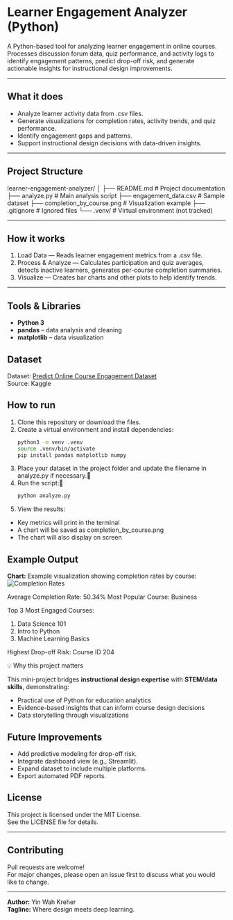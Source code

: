 # Learner Engagement Analyzer (Python)

A Python-based tool for analyzing learner engagement in online courses.  
Processes discussion forum data, quiz performance, and activity logs to identify engagement patterns, predict drop-off risk, and generate actionable insights for instructional design improvements.

---

## What it does

- Analyze learner activity data from .csv files.
- Generate visualizations for completion rates, activity trends, and quiz performance.
- Identify engagement gaps and patterns.
- Support instructional design decisions with data-driven insights.

---

## Project Structure

learner-engagement-analyzer/
│
├── README.md                 # Project documentation
├── analyze.py                # Main analysis script
├── engagement_data.csv       # Sample dataset
├── completion_by_course.png  # Visualization example
├── .gitignore                # Ignored files
└── .venv/                    # Virtual environment (not tracked)

---

## How it works

1. Load Data — Reads learner engagement metrics from a .csv file.  
2. Process & Analyze — Calculates participation and quiz averages, detects inactive learners, generates per-course completion summaries.  
3. Visualize — Creates bar charts and other plots to help identify trends.

---

## Tools & Libraries
- **Python 3**
- **pandas** – data analysis and cleaning
- **matplotlib** – data visualization

## Dataset
Dataset: [Predict Online Course Engagement Dataset](https://www.kaggle.com/datasets/rabieelkharoua/predict-online-course-engagement-dataset)  
Source: Kaggle

## How to run
1. Clone this repository or download the files.
2. Create a virtual environment and install dependencies:
   ```bash
   python3 -m venv .venv
   source .venv/bin/activate
   pip install pandas matplotlib numpy
   ```
3. Place your dataset in the project folder and update the filename in analyze.py if necessary.
4. Run the script:
   ```bash
   python analyze.py
    ```
5. View the results:
- Key metrics will print in the terminal
- A chart will be saved as completion_by_course.png
- The chart will also display on screen

## Example Output
**Chart:**
Example visualization showing completion rates by course:  
![Completion Rates](completion_by_course.png)

Average Completion Rate: 50.34%
Most Popular Course: Business

Top 3 Most Engaged Courses:
1. Data Science 101
2. Intro to Python
3. Machine Learning Basics

Highest Drop-off Risk: Course ID 204

💡 Why this project matters

This mini-project bridges **instructional design expertise** with **STEM/data skills**, demonstrating:
- Practical use of Python for education analytics
- Evidence-based insights that can inform course design decisions
- Data storytelling through visualizations

## Future Improvements

- Add predictive modeling for drop-off risk.
- Integrate dashboard view (e.g., Streamlit).
- Expand dataset to include multiple platforms.
- Export automated PDF reports.

## License

This project is licensed under the MIT License.  
See the LICENSE file for details.

---

## Contributing

Pull requests are welcome!  
For major changes, please open an issue first to discuss what you would like to change.

---

**Author:** Yin Wah Kreher  
**Tagline:** Where design meets deep learning.
